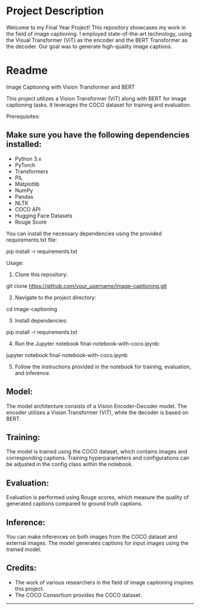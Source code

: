 # Project Description

Welcome to my Final Year Project! This repository showcases my work in the field of image captioning. I employed state-of-the-art technology, using the Visual Transformer (ViT) as the encoder and the BERT Transformer as the decoder. Our goal was to generate high-quality image captions.

# Readme

Image Captioning with Vision Transformer and BERT

This project utilizes a Vision Transformer (ViT) along with BERT for image captioning tasks. It leverages the COCO dataset for training and evaluation.

Prerequisites:

## Make sure you have the following dependencies installed:

- Python 3.x
- PyTorch
- Transformers
- PIL
- Matplotlib
- NumPy
- Pandas
- NLTK
- COCO API
- Hugging Face Datasets
- Rouge Score

You can install the necessary dependencies using the provided requirements.txt file:

pip install -r requirements.txt

Usage:

1. Clone this repository:

git clone https://github.com/your_username/image-captioning.git

2. Navigate to the project directory:

cd image-captioning

3. Install dependencies:

pip install -r requirements.txt

4. Run the Jupyter notebook final-notebook-with-coco.ipynb:

jupyter notebook final-notebook-with-coco.ipynb

5. Follow the instructions provided in the notebook for training, evaluation, and inference.

## Model:

The model architecture consists of a Vision Encoder-Decoder model. The encoder utilizes a Vision Transformer (ViT), while the decoder is based on BERT.

## Training:

The model is trained using the COCO dataset, which contains images and corresponding captions. Training hyperparameters and configurations can be adjusted in the config class within the notebook.

## Evaluation:

Evaluation is performed using Rouge scores, which measure the quality of generated captions compared to ground truth captions.

## Inference:

You can make inferences on both images from the COCO dataset and external images. The model generates captions for input images using the trained model.

## Credits:

- The work of various researchers in the field of image captioning inspires this project.
- The COCO Consortium provides the COCO dataset.

---
